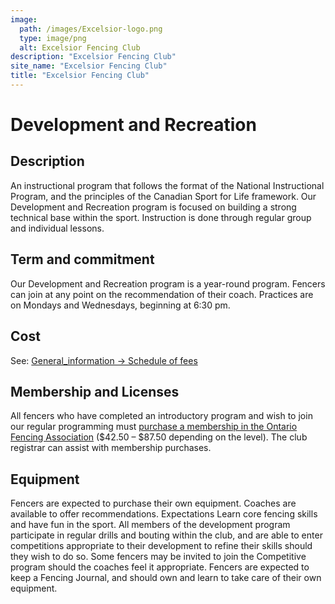 ```yaml
---
image:
  path: /images/Excelsior-logo.png
  type: image/png
  alt: Excelsior Fencing Club
description: "Excelsior Fencing Club"
site_name: "Excelsior Fencing Club"
title: "Excelsior Fencing Club"
---
```


# Development and Recreation

## Description

An instructional program that follows the format of the National Instructional Program, and the principles of the Canadian Sport for Life framework. Our Development and Recreation program is focused on building a strong technical base within the sport. Instruction is done through regular group and individual lessons.

## Term and commitment

Our Development and Recreation program is a year-round program. Fencers can join at any point on the recommendation of their coach. Practices are on Mondays and Wednesdays, beginning at 6:30 pm.

## Cost

See: [General_information -> Schedule of fees](General_information.md#schedule-of-fees)

## Membership and Licenses

All fencers who have completed an introductory program and wish to join our regular programming must [purchase a membership in the Ontario Fencing Association](https://fencingontario.ca/about-the-ofa/membership-information/) ($42.50 – $87.50 depending on the level). The club registrar can assist with membership purchases.

## Equipment

Fencers are expected to purchase their own equipment. Coaches are available to offer recommendations. Expectations Learn core fencing skills and have fun in the sport. All members of the development program participate in regular drills and bouting within the club, and are able to enter competitions appropriate to their development to refine their skills should they wish to do so. Some fencers may be invited to join the Competitive program should the coaches feel it appropriate. Fencers are expected to keep a Fencing Journal, and should own and learn to take care of their own equipment.